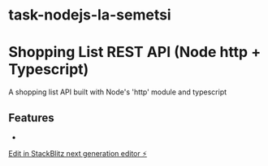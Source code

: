 # task-nodejs-la-semetsi
# Shopping  List REST API (Node http + Typescript)

A shopping list API built with Node's 'http' module and typescript

## Features
- 
[Edit in StackBlitz next generation editor ⚡️](https://stackblitz.com/~/github.com/lindo-semetsi-hub/task-nodejs-la-semetsi)